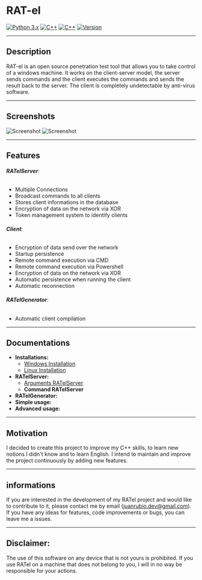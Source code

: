 # RAT-el 

 [![Python 3.x](https://img.shields.io/badge/Language-Python3-blue.svg)](https://www.python.org/)  [![C++](https://img.shields.io/badge/Language-C++-ff69b4.svg)](https://www.cplusplus.com/) [![C++](https://img.shields.io/badge/Language-SQL-grey.svg)](https://en.wikipedia.org/wiki/SQL) [![Version](https://img.shields.io/badge/Version-Beta-green.svg)](https://github.com/FrenchCisco/RATel) 

---
## Description

RAT-el is an open source penetration test tool that allows you to take control of a windows machine.
It works on the client-server model, the server sends commands and the client executes the commands and sends the result back to the server. 
The client is completely undetectable by anti-virus software.

---

## Screenshots
![Screenshot](https://i.postimg.cc/nzQpd7Ps/banner.png)
![Screenshot](https://i.postimg.cc/5yd1D0hs/list.png)

---

## Features

###### **RATelServer**:
- Multiple Connections 
- Broadcast commands to all clients 
- Stores client informations in the database
- Encryption of data on the network via XOR 
- Token management system to identify clients

###### **Client**: 
- Encryption of data send over the network 
- Startup persistence 
- Remote command execution via CMD 
- Remote command execution via Powershell 
- Encryption of data on the network via XOR
- Automatic persistence when running the client 
- Automatic reconnection  

######  **RATelGenerator**:
- Automatic client compilation

---

## Documentations
- **Installations:** 
    - [Windows Installation](https://github.com/FrenchCisco/RATel/wiki/Windows-Installation-Tutorial)
    - [Linux Installation](https://github.com/FrenchCisco/RATel/wiki/Windows-Installation-Tutorial)
- **RATelServer:**
    - [Arguments RATelServer](https://github.com/FrenchCisco/RATel/wiki/Documentation-RATelServer-Argument)
    - **Command RATelServer**
- **RATelGenerator:**
- **Simple usage:**
- **Advanced usage:**
---

## Motivation
I decided to create this project to improve my C++ skills, to learn new notions I didn't know and to learn English. 
I intend to maintain and improve the project continuously by adding new features. 

--- 

## informations
If you are interested in the development of my RATel project and would like to contribute to it, please contact me by email (juanrubio.dev@gmail.com).
If you have any ideas for features, code improvements or bugs, you can leave me a issues.

---

## Disclaimer:
The use of this software on any device that is not yours is prohibited. If you use RATel on a machine that does not belong 
to you, I will in no way be responsible for your actions.
